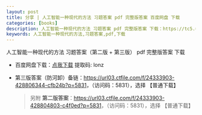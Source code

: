 ```yaml
---
layout: post
title: 分享 | 人工智能一种现代的方法 习题答案 pdf 完整版答案 百度网盘 下载
categories: [books]
description: 人工智能一种现代的方法 习题答案 pdf 完整版答案 下载：https://tc5.us/file/24333903-428806344（访问码：5831），选择[普通下载]
keywords: 人工智能一种现代的方法,习题答案,pdf,下载
---
```


人工智能一种现代的方法 习题答案（第二版 + 第三版） pdf 完整版答案 下载

- 百度网盘下载：[点我下载](https://pan.baidu.com/s/11plcJ-j2_2lvXAGjhn631Q?pwd=lonz) 提取码: lonz

- 第三版答案（防河卸）备链：<https://url03.ctfile.com/f/24333903-428806344-cfb24b?p=5831>，（访问码：5831），选择 【普通下载】

  > 另附 **第二版答案**：<https://url03.ctfile.com/f/24333903-428804803-c4f0ed?p=5831>，（访问码：5831），选择 【普通下载】
